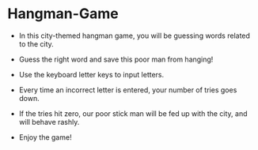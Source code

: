 # Hangman-Game

* In this city-themed hangman game, you will be guessing words related to the city.

* Guess the right word and save this poor man from hanging!

* Use the keyboard letter keys to input letters.

* Every time an incorrect letter is entered, your number of tries goes down.

* If the tries hit zero, our poor stick man will be fed up with the city, and will behave rashly.

* Enjoy the game!